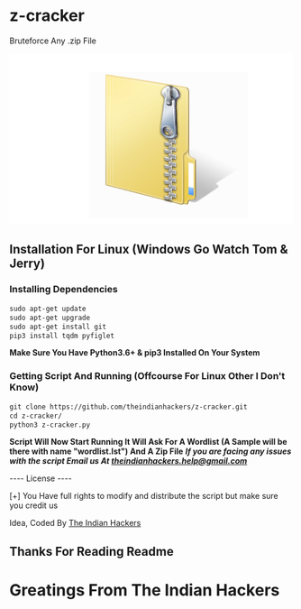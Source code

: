 # z-cracker
Bruteforce Any .zip File
<p align="center">
<img src="zipfile.png" alt="Sorry Preview Image is Not Available">
</p>

## Installation For Linux (Windows Go Watch Tom & Jerry)
### Installing Dependencies
```
sudo apt-get update
sudo apt-get upgrade
sudo apt-get install git
pip3 install tqdm pyfiglet
```
**Make Sure You Have Python3.6+ & pip3 Installed On Your System**

### Getting Script And Running (Offcourse For Linux Other I Don't Know)
```
git clone https://github.com/theindianhackers/z-cracker.git
cd z-cracker/
python3 z-cracker.py
```
**Script Will Now Start Running It Will Ask For A Wordlist (A Sample will be there with name "wordlist.lst") And A Zip File**
***If you are facing any issues with the script Email us At theindianhackers.help@gmail.com***

---- License ----

[+] You Have full rights to modify and distribute the script but make sure you credit us


Idea, Coded By [The Indian Hackers](www.github.com/theindianhackers)

## Thanks For Reading Readme
# Greatings From The Indian Hackers
